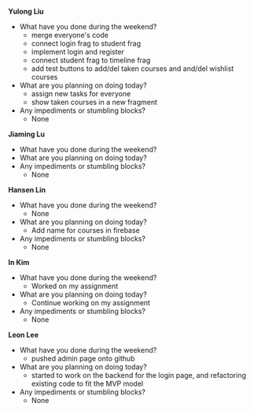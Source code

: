 **Yulong Liu**

- What have you done during the weekend?
  - merge everyone's code
  - connect login frag to student frag
  - implement login and register
  - connect student frag to timeline frag
  - add test buttons to add/del taken courses and and/del wishlist courses
- What are you planning on doing today?
  - assign new tasks for everyone
  - show taken courses in a new fragment
- Any impediments or stumbling blocks?
  - None

**Jiaming Lu**

- What have you done during the weekend?
- What are you planning on doing today?
- Any impediments or stumbling blocks?
  - None

**Hansen Lin**

- What have you done during the weekend?
  - None
- What are you planning on doing today?
  - Add name for courses in firebase
- Any impediments or stumbling blocks?
  - None

**In Kim**
- What have you done during the weekend?
  - Worked on my assignment
- What are you planning on doing today?
  - Continue working on my assignment
- Any impediments or stumbling blocks?
  - None

**Leon Lee**
- What have you done during the weekend?
  - pushed admin page onto github
- What are you planning on doing today?
  - started to work on the backend for the login page, and refactoring existing code to fit the MVP model
- Any impediments or stumbling blocks?
  - None
